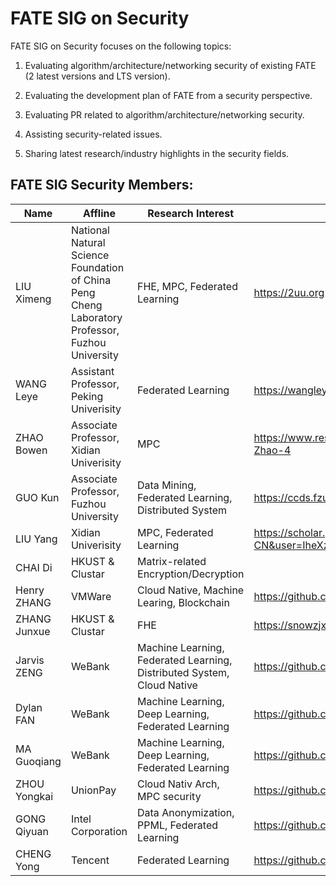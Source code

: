 # FATE SIG on Security

FATE SIG on Security focuses on the following topics:

1. Evaluating algorithm/architecture/networking security of existing FATE (2 latest versions and LTS version).

2. Evaluating the development plan of FATE from a security perspective.

3. Evaluating PR related to algorithm/architecture/networking security.

4. Assisting security-related issues.

5. Sharing latest research/industry highlights in the security fields.

## FATE SIG Security Members:

| Name       | Affline | Research Interest | Links                      |
| ---------- | ------- | ----------------- | -------------------------- |
| LIU Ximeng | National Natural Science Foundation of China<br>Peng Cheng Laboratory</br>Professor, Fuzhou University | FHE, MPC, Federated Learning | https://2uu.org |
| WANG Leye  | Assistant Professor, Peking Univerisity | Federated Learning | https://wangleye.github.io |
| ZHAO Bowen | Associate Professor, Xidian Univerisity | MPC | https://www.researchgate.net/profile/Bowen-Zhao-4 |
| GUO Kun    | Associate Professor, Fuzhou University  | Data Mining, Federated Learning, Distributed System | https://ccds.fzu.edu.cn/info/1203/5028.htm |
| LIU Yang   | Xidian Univerisity | MPC, Federated Learning | https://scholar.google.com/citations?hl=zh-CN&user=IheXzHkAAAAJ |
| CHAI Di    | HKUST & Clustar    | Matrix-related Encryption/Decryption | |
| Henry ZHANG  | VMWare             | Cloud Native, Machine Learing, Blockchain | https://github.com/hainingzhang |
| ZHANG Junxue | HKUST & Clustar    | FHE | https://snowzjx.me |
| Jarvis ZENG  | WeBank             | Machine Learning, Federated Learning, Distributed System, Cloud Native | https://github.com/jarviszeng-zjc |
| Dylan FAN    | WeBank             | Machine Learning, Deep Learning, Federated Learning | https://github.com/dylan-fan |
| MA Guoqiang  | WeBank             | Machine Learning, Deep Learning, Federated Learning | https://github.com/mgqa34 |
| ZHOU Yongkai  | UnionPay             | Cloud Nativ Arch, MPC security | https://github.com/vistakk |
| GONG Qiyuan | Intel Corporation | Data Anonymization, PPML, Federated Learning | https://github.com/qiyuangong |
| CHENG Yong | Tencent | Federated Learning | https://github.com/YongGuCheng |
